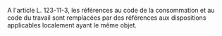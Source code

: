 A l'article L. 123-11-3, les références au code de la consommation et au code du travail sont remplacées par des références aux dispositions applicables localement ayant le même objet.  



